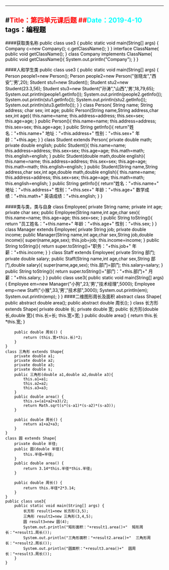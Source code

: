 ----
#<font color=red>Title：第四单元课后题
##<font color=#00ffff>Date：2019-4-10
<font color=#000000>
tags：编程题
----
####获取类名称
	public class use3 {
	    public static void main(String[] args) {
	        Company c=new Company();
	        c.getClassName();
	    }
	}
	interface ClassName{
	    public void getClassName();
	}
	class Company implements ClassName{
	    public void getClassName(){
	        System.out.println("Company");
	    }
	}
	
####人和学生类
	public class use3 {
	    public static void main(String[] args) {
	        Person people1=new Person();
	        Person people2=new Person("张晓龙","西安",'男',20);
	        Student stu1=new Student();
	        Student stu2=new Student(23.3,56);
	        Student stu3=new Student("孙涛","山西",'男',18,79,65);
	        System.out.println(people1.getInfo());
	        System.out.println(people2.getInfo());
	        System.out.println(stu1.getInfo());
	        System.out.println(stu2.getInfo());
	        System.out.println(stu3.getInfo());
	    }
	}
	class Person{
	    String name;
	    String address;
	    char sex;
	    int age;
	    public Person(String name,String address,char sex,int age){
	        this.name=name;
	        this.address=address;
	        this.sex=sex;
	        this.age=age;
	    }
	    public Person(){
	        this.name=name;
	        this.address=address;
	        this.sex=sex;
	        this.age=age;
	    }
	    public String getInfo(){
	        return"姓名："+this.name+"    地址："+this.address+"     性别："+this.sex+"     年龄："+this.age;
	    }
	}
	class Student extends Person{
	    private double math;
	    private double english;
	    public Student(){
	        this.name=name;
	        this.address=address;
	        this.sex=sex;
	        this.age=age;
	        this.math=math;
	        this.english=english;
	    }
	    public Student(double math,double english){
	        this.name=name;
	        this.address=address;
	        this.sex=sex;
	        this.age=age;
	        this.math=math;
	        this.english=english;
	    }
	    public Student(String name,String address,char sex,int age,double math,double english){
	        this.name=name;
	        this.address=address;
	        this.sex=sex;
	        this.age=age;
	        this.math=math;
	        this.english=english;
	    }
	    public String getInfo(){
	        return"姓名："+this.name+"     地址："+this.address+"     性别："+this.sex+"     年龄："+this.age+"     数学成绩："+this.math+"      英语成绩："+this.english;
	    }
	}

####类与类，类与自身
	class Employee{
	    private String name;
	    private int age;
	    private char sex;
	    public Employee(String name,int age,char sex){
	        this.name=name;
	        this.age=age;
	        this.sex=sex;
	    }
	    public String toString(){
	        return "员工姓名："+this.name+"  年龄："+this.age+"  性别："+this.sex;
	    }
	}
	class Manager extends Employee{
	    private String job;
	    private double income;
	    public Manager(String name,int age,char sex,String job,double income){
	        super(name,age,sex);
	        this.job=job;
	        this.income=income;
	    }
	    public String toString(){
	        return super.toString()+"职务："+this.job+"  年薪："+this.income;
	    }
	}
	class Staff extends Employee{
	    private String 部门;
	    private double salary;
	    public Staff(String name,int age,char sex,String 部门,double salary){
	        super(name,age,sex);
	        this.部门=部门;
	        this.salary=salary;
	    }
	    public String toString(){
	        return super.toString()+"部门："+this.部门+"  月薪："+this.salary;
	    }
	}
	public class use3{
	    public static void main(String[] args) {
	        Employee em=new Manager("小狗",23,'男',"技术经理",5000);
	        Employee emp=new Staff("小猴",33,'男',"技术部",3000);
	        System.out.println(em);
	        System.out.println(emp);
	    }
	}
####二维图形周长及面积
	abstract class Shape{
	    public abstract double area();
	    public abstract double 周长();
	}
	class 长方形 extends Shape{
	    private double 长;
	    private double 宽;
	    public 长方形(double 长,double 宽){
	        this.长=长;
	        this.宽=宽;
	    }
	    public double area() {
	        return this.长*this.宽;
	    }
	
	    public double 周长() {
	        return (this.宽+this.长)*2;
	    }
	}
	class 三角形 extends Shape{
	    private double a1;
	    private double a2;
	    private double a3;
	    private double s;
	    public 三角形(double a1,double a2,double a3){
	        this.a1=a1;
	        this.a2=a2;
	        this.a3=a3;
	    }
	    public double area() {
	        this.s=(a1+a2+a3)/2;
	        return Math.sqrt(s*(s-a1)*(s-a2)*(s-a3));
	    }
	
	    public double 周长() {
	        return a1+a2+a3;
	    }
	}
	class 圆 extends Shape{
	    private double 半径;
	    public 圆(double 半径){
	        this.半径=半径;
	    }
	    public double area() {
	        return 3.14*this.半径*this.半径;
	    }
	
	    public double 周长() {
	        return this.半径*2*3.14;
	    }
	}
	public class use3{
	    public static void main(String[] args) {
	        长方形 result1=new 长方形(3,5);
	        三角形 result2=new 三角形(3,4,5);
	        圆 result3=new 圆(4);
	        System.out.println("矩形面积："+result1.area()+"  矩形周长："+result1.周长());
	        System.out.println("三角形面积："+result2.area()+"  三角形周长："+result2.周长());
	        System.out.println("圆面积："+result3.area()+"  圆周长："+result3.周长());
	    }
	}